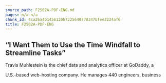 ```yaml
---
source_path: F2502A-PDF-ENG.md
pages: n/a-n/a
chunk_id: 4ca26a4b1456120b7225640770347bfee3224af6
title: F2502A-PDF-ENG
---
```

## “I Want Them to Use the Time Windfall to Streamline Tasks”

Travis Muhlestein is the chief data and analytics officer at GoDaddy, a

U.S.-based web-hosting company. He manages 440 engineers, business
